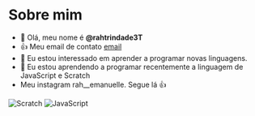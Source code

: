 # Sobre mim
-   👋 Olá, meu nome é **@rahtrindade3T**
-   :+1: Meu email de contato [email](rayssa.trindade@escola.pr.gov.br)
- 👀 Eu estou interessado em aprender a programar novas linguagens.
- 🌱 Eu estou aprendendo a programar recentemente a linguagem de JavaScript e Scratch
- Meu instagram rah__emanuelle. Segue lá :+1: 

![Scratch](https://img.shields.io/badge/Scatch-4D97FF?style=for-the-badge&logo=Scratch&logoColor=write)
![JavaScript](https://img.shields.io/badge/JavaScript-323330?style=for-the-badge&logo=JavaScript&logoClor=write)
